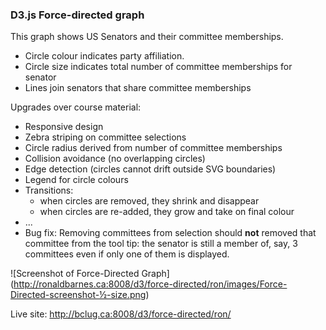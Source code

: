 ### D3.js Force-directed graph


This graph shows US Senators and their committee memberships.

* Circle colour indicates party affiliation.
* Circle size indicates total number of committee memberships for senator
* Lines join senators that share committee memberships


Upgrades over course material:

* Responsive design
* Zebra striping on committee selections
* Circle radius derived from number of committee memberships
* Collision avoidance (no overlapping circles)
* Edge detection (circles cannot drift outside SVG boundaries)
* Legend for circle colours
* Transitions:
	* when circles are removed, they shrink and disappear
	* when circles are re-added, they grow and take on final colour
* ...
* Bug fix: Removing committees from selection should **not** removed that
committee from the tool tip: the senator is still a member of, say, 3
committees even if only one of them is displayed.


![Screenshot of Force-Directed Graph]
(http://ronaldbarnes.ca:8008/d3/force-directed/ron/images/Force-Directed-screenshot-½-size.png)


Live site: http://bclug.ca:8008/d3/force-directed/ron/
